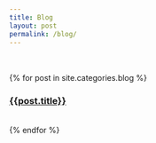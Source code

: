 ```yaml
---
title: Blog
layout: post
permalink: /blog/
---
```

<br /><br />
{% for post in site.categories.blog %}   
<h3><a href="{{post.url | prepend: site.baseurl}}">{{post.title}}</a></h3><br>
{% endfor %}